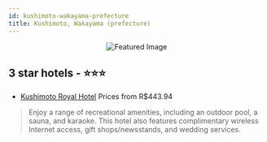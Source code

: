 ```yaml
---
id: kushimoto-wakayama-prefecture
title: Kushimoto, Wakayama (prefecture)
---
```


<center><img src="https://i.travelapi.com/hotels/10000000/9780000/9777600/9777516/eb8a75e2_z.jpg" alt="Featured Image" /></center>


##  3 star hotels - ⭐️⭐️⭐️

-    [Kushimoto Royal Hotel](https://us.hurb.com/hotels/kushimoto/kushimoto-royal-hotel-JNP-JP310864?cmp=18055) Prices from R$443.94
   > Enjoy a range of recreational amenities, including an outdoor pool, a sauna, and karaoke. This hotel also features complimentary wireless Internet access, gift shops/newsstands, and wedding services.
